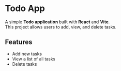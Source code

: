 # Todo App

A simple **Todo application** built with **React** and **Vite**.  
This project allows users to add, view, and delete tasks.

## Features
- Add new tasks
- View a list of all tasks
- Delete tasks
